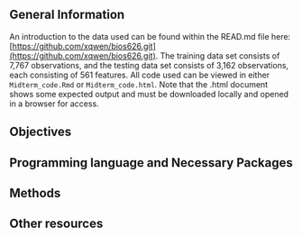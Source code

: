 ## General Information
An introduction to the data used can be found within the READ.md file here: [https://github.com/xqwen/bios626.git](https://github.com/xqwen/bios626.git). The training data set consists of 7,767 observations, and the testing data set consists of 3,162 observations, each consisting of 561 features. All code used can be viewed in either `Midterm_code.Rmd` or `Midterm_code.html`. Note that the .html document shows some expected output and must be downloaded locally and opened in a browser for access.

## Objectives
## Programming language and Necessary Packages
## Methods
## Other resources
